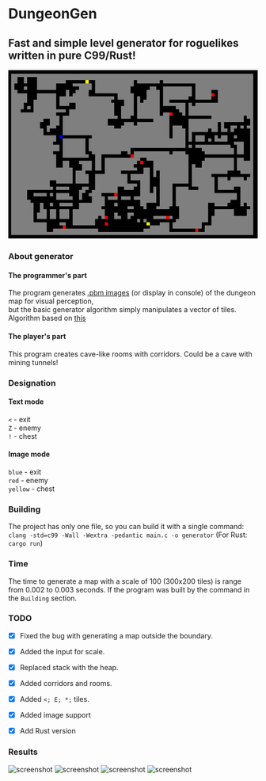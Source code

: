 # DungeonGen
## Fast and simple level generator for roguelikes written in pure C99/Rust! 
![screenshot](https://github.com/Ztry8/DungeonGen/blob/main/screenshots/12.png)

### About generator

#### The programmer's part
The program generates [.pbm images](https://en.wikipedia.org/wiki/Netpbm) (or display in console) of the dungeon map for visual perception,   
but the basic generator algorithm simply manipulates a vector of tiles.   
Algorithm based on [this](https://www.roguebasin.com/index.php/Random_Walk_Cave_Generation)    

#### The player's part
This program creates cave-like rooms with corridors.
Could be a cave with mining tunnels!   

### Designation

#### Text mode
`<` - exit   
`Z` - enemy   
`!` - chest

#### Image mode
`blue` - exit   
`red` - enemy   
`yellow` - chest


### Building
The project has only one file, so you can build it with a single command:   
```clang -std=c99 -Wall -Wextra -pedantic main.c -o generator``` (For Rust: ```cargo run```)


### Time
The time to generate a map with a scale of 100 (300x200 tiles) is range from 0.002 to 0.003 seconds.
If the program was built by the command in the `Building` section.


### TODO
- [x] Fixed the bug with generating a map outside the boundary.
- [x] Added the input for scale. 
- [x] Replaced stack with the heap.
- [x] Added corridors and rooms.
- [x] Added ```<; E; *;``` tiles.
- [x] Added image support
- [x] Add Rust version


### Results
![screenshot](https://github.com/Ztry8/DungeonGen/blob/main/screenshots/5.png)
![screenshot](https://github.com/Ztry8/DungeonGen/blob/main/screenshots/4.png)
![screenshot](https://github.com/Ztry8/DungeonGen/blob/main/screenshots/1.png)
![screenshot](https://github.com/Ztry8/DungeonGen/blob/main/screenshots/3.png)
